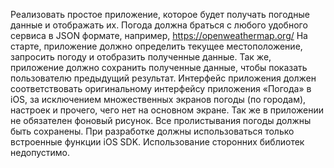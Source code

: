 Реализовать простое приложение, которое будет получать погодные данные и отображать их.
Погода должна браться с любого удобного сервиса в JSON формате, например,
https://openweathermap.org/
На старте, приложение должно определить текущее местоположение, запросить погоду и отобразить полученные данные. Так же, приложение должно сохранить полученные данные, чтобы показать пользователю предыдущий результат.
Интерфейс приложения должен соответствовать оригинальному интерфейсу приложения «Погода» в iOS, за исключением множественных экранов погоды (по городам), настроек и прочего, чего нет на основном экране. Так же в приложении не обязателен фоновый рисунок. Все пролистывания погоды должны быть сохранены.
При разработке должны использоваться только встроенные функции iOS SDK.
Использование сторонних библиотек недопустимо.
